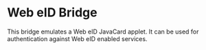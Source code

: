 # Web eID Bridge

This bridge emulates a Web eID JavaCard applet. It can be used for authentication against Web eID enabled services.
